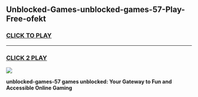 
## Unblocked-Games-unblocked-games-57-Play-Free-ofekt
<h3>
<a href="https://premium76.site?title=unblocked-games-57&ref=18A1">CLICK TO PLAY</a></h3>
<hr>

<h3>
<a href="https://premium76.site?title=unblocked-games-57&ref=18A1">CLICK 2 PLAY</a>
  
</h3>

<a href="https://premium76.site?title=unblocked-games-57&ref=18A1"><img src="https://clearcache.store/games.png"></a>


**unblocked-games-57 games unblocked: Your Gateway to Fun and Accessible Online Gaming**
